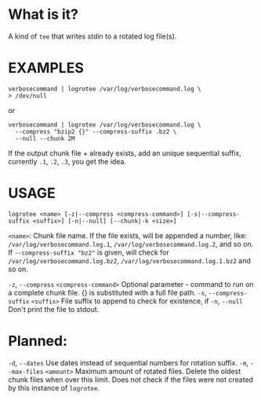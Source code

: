 What is it?
===========

A kind of `tee` that writes stdin to a rotated log file(s).

EXAMPLES
========

    verbosecommand | logrotee /var/log/verbosecommand.log \
    > /dev/null
or

    verbosecommand | logrotee /var/log/verbosecommand.log \
      --compress "bzip2 {}" --compress-suffix .bz2 \
      --null --chunk 2M

If the output chunk file + <suffix> already exists, add an unique sequential suffix, currently `.1`, `.2`, `.3`, you get the idea.

USAGE
=====
`logrotee <name> [-z|--compress <compress-command>] [-s|--compress-suffix <suffix>] [-n|--null] [--chunk|-k <size>]`

`<name>`: Chunk file name. If the file exists, will be appended a number, like: `/var/log/verbosecommand.log.1`, `/var/log/verbosecommand.log.2`, and so on.
If `--compress-suffix "bz2"` is given, will check for `/var/log/verbosecommand.log.bz2`, `/var/log/verbosecommand.log.1.bz2` and so on.

`-z`, `--compress` `<compress-command>`	    Optional parameter - command to run on a complete chunk file. {} is substituted with a full file path.
`-s`, `--compress-suffix` `<suffix>`	    File suffix to append to check for <name> existence, if
`-n`, `--null`      Don't print the file to stdout.

Planned:
=======
`-d`, `--dates`  Use dates instead of sequential numbers for rotation suffix.
`-m`, `--max-files` `<amount>`     Maximum amount of rotated files. Delete the oldest chunk files when over this limit.
Does not check if the files were not created by this instance of `logrotee`.
